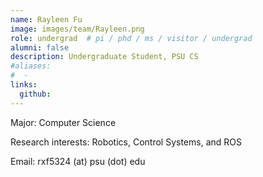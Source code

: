 ```yaml
---
name: Rayleen Fu 
image: images/team/Rayleen.png
role: undergrad  # pi / phd / ms / visitor / undergrad
alumni: false  
description: Undergraduate Student, PSU CS
#aliases:
#  - 
links:
  github: 
---
```


Major: Computer Science

Research interests: Robotics, Control Systems, and ROS

Email: rxf5324 (at) psu (dot) edu